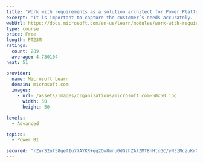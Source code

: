 ```yaml
---
title: "Work with requirements as a solution architect for Power Platform and Dynamics 365"
excerpt: "It is important to capture the customer’s needs accurately. This module explains how to capture requirements and identify functional and non-functional items."
webUrl: https://docs.microsoft.com/en-us/learn/modules/work-with-requirements/
type: course
price: Free
length: PT23M
ratings:
  count: 289
  average: 4.730104
heat: 51

provider:
  name: Microsoft Learn
  domain: microsoft.com
  images:
    - url: /assets/images/organizations/microsoft.com-50x50.jpg
      width: 50
      height: 50

levels:
  - Advanced

topics:
  - Power BI

secured: "rZurS2uf58qefIu77AYKR+qg2Ow8mnu0dG2hZAlZMT8nHtxGC/yN3zNczuKr0IN+wXgQhVFrfk3TmUegnVLeNH7gkECOrguKeashp4RXBpcPCWPSIgQ3kqksQyiNO708L/fYRItiSxp9afTSjqY6kEp4gvZJCkxeRjELqtm//V8YtGLKgDwGfFQwwkxeW3PyOKjCkL//RjjjhasEn8p9cMoXOrDGiARPLxK8jTlqICDMavlZYU2XkhZpAfI5wDJoacbcTq6OOes4ZBk60YLBl5br3PRWY8oMGQZ0xDLCGiJnB11Fp3Xw9F1Lxj/NH08qYRYnlkkC144hpGdbU+tEevhwev2rzUMzPtQ6S6PuRas2xHutE14E7BcfJDav0m6s+IlBHJByCWZ30gFK+XalHlQvz42OfvfoIO14jHSIj0s=;ujWSMooZk6gDmQ92wpRrCA=="
---
```



